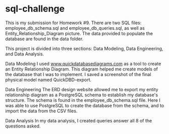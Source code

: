 # sql-challenge

This is my submission for Homework #9. There are two SQL files: employee_db_schema.sql and employee_db_queries.sql, as well as Entity_Relationship_Diagram picture. The data provided to populate the database are found in the data folder.

This project is divided into three sections: Data Modeling, Data Engineering, and Data Analysis.

Data Modeling
I used www.quickdatabasediagrams.com as a tool to create an Entity Relationship Diagram. This diagram helped me create models of the database that I was to implement. I saved a screenshot of the final physical model named QuickDBD-export.

Data Engineering
The ERD design website allowed me to export my entity relationship diagram as a PostgreSQL schema to establish my database's structure. The schema is found in the employee_db_schema.sql file. Here I was able to use PostgreSQL to create the database from the schema, and to import the data from the CSV files.

Data Analysis
In my data analysis, I created queries answer all 8 of the questions asked.
